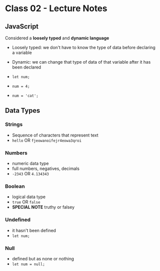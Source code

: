 # Class 02 - Lecture Notes

## JavaScript

Considered a **loosely typed** and **dynamic language**

- Loosely typed: we don't have to know the type of data before declaring a variable
- Dynamic: we can change that type of data of that variable after it has been declared

- `let num;`
- `num = 4;`
- `num = 'cat';`

## Data Types

### Strings

- Sequence of characters that represent text
- `hello` OR `fjeowanoifejr4eowa3qroi`

### Numbers

- numeric data type
- full numbers, negatives, decimals
- `-2343` OR `4.134343`

### Boolean

- logical data type
- `true` OR `false`
- **SPECIAL NOTE** truthy or falsey

### Undefined

- it hasn't been defined
- `let num;`

### Null

- defined but as none or nothing
- `let num = null;`
